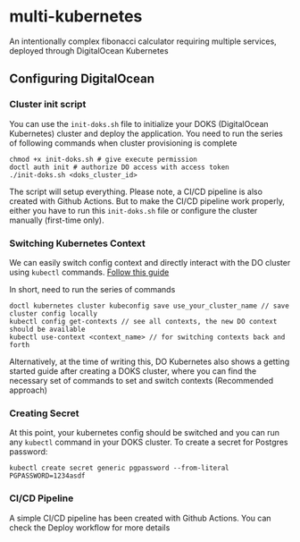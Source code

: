 # multi-kubernetes
An intentionally complex fibonacci calculator requiring multiple services, deployed through DigitalOcean Kubernetes


## Configuring DigitalOcean

### Cluster init script
You can use the `init-doks.sh` file to initialize your DOKS (DigitalOcean Kubernetes) cluster and deploy the application. You need to
run the series of following commands when cluster provisioning is complete

```
chmod +x init-doks.sh # give execute permission
doctl auth init # authorize DO access with access token
./init-doks.sh <doks_cluster_id>
```

The script will setup everything. Please note, a CI/CD pipeline is also created with Github Actions. But to make the CI/CD
pipeline work properly, either you have to run this `init-doks.sh` file or configure the cluster manually (first-time only).

### Switching Kubernetes Context
We can easily switch config context and directly interact with the DO cluster using `kubectl` commands. [Follow this guide](https://docs.digitalocean.com/products/kubernetes/how-to/connect-to-cluster)

In short, need to run the series of commands
```
doctl kubernetes cluster kubeconfig save use_your_cluster_name // save cluster config locally
kubectl config get-contexts // see all contexts, the new DO context should be available
kubectl use-context <context_name> // for switching contexts back and forth
```

Alternatively, at the time of writing this, DO Kubernetes also shows a getting started guide after creating a DOKS cluster, where you 
can find the necessary set of commands to set and switch contexts (Recommended approach)


### Creating Secret
At this point, your kubernetes config should be switched and you can run any `kubectl` command in your DOKS cluster. To create a secret for Postgres password:
```
kubectl create secret generic pgpassword --from-literal PGPASSWORD=1234asdf
```

### CI/CD Pipeline
A simple CI/CD pipeline has been created with Github Actions. You can check the Deploy workflow for more details